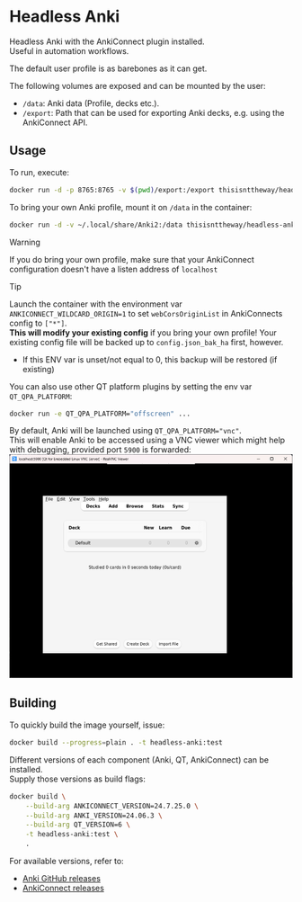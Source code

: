 # Headless Anki
Headless Anki with the AnkiConnect plugin installed.  
Useful in automation workflows.

The default user profile is as barebones as it can get.

The following volumes are exposed and can be mounted by the user:
- `/data`: Anki data (Profile, decks etc.).
- `/export`: Path that can be used for exporting Anki decks, e.g. using the AnkiConnect API.

## Usage
To run, execute:
```bash
docker run -d -p 8765:8765 -v $(pwd)/export:/export thisisnttheway/headless-anki:latest
```

To bring your own Anki profile, mount it on `/data` in the container:
```bash
docker run -d -v ~/.local/share/Anki2:/data thisisnttheway/headless-anki:latest
```

> [!WARNING]
> If you do bring your own profile, make sure that your AnkiConnect configuration doesn't have a listen address of `localhost`

> [!TIP] 
> Launch the container with the environment var `ANKICONNECT_WILDCARD_ORIGIN=1` to set `webCorsOriginList` in AnkiConnects config to `["*"]`.  
> **This will modify your existing config** if you bring your own profile!  Your existing config file will be backed up to `config.json_bak_ha` first, however.  
> - If this ENV var is unset/not equal to 0, this backup will be restored (if existing)

You can also use other QT platform plugins by setting the env var `QT_QPA_PLATFORM`:
```bash
docker run -e QT_QPA_PLATFORM="offscreen" ...
```

By default, Anki will be launched using `QT_QPA_PLATFORM="vnc"`.  
This will enable Anki to be accessed using a VNC viewer which might help with debugging, provided port `5900` is forwarded:  
![](images/vnc_gui.png)

## Building
To quickly build the image yourself, issue:
```bash
docker build --progress=plain . -t headless-anki:test
```

Different versions of each component (Anki, QT, AnkiConnect) can be installed.  
Supply those versions as build flags:
```bash
docker build \
    --build-arg ANKICONNECT_VERSION=24.7.25.0 \
    --build-arg ANKI_VERSION=24.06.3 \
    --build-arg QT_VERSION=6 \
    -t headless-anki:test \
    .
```

For available versions, refer to:
- [Anki GitHub releases](https://github.com/ankitects/anki/releases)
- [AnkiConnect releases](https://git.foosoft.net/alex/anki-connect/releases)
